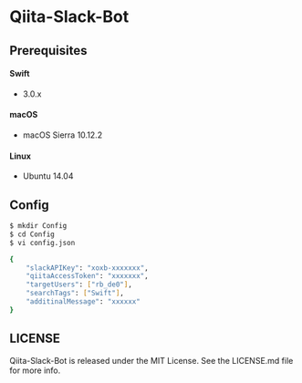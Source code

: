 # Qiita-Slack-Bot

## Prerequisites

#### Swift 
- 3.0.x

#### macOS
- macOS Sierra 10.12.2

#### Linux
- Ubuntu 14.04

## Config

```bash
$ mkdir Config
$ cd Config
$ vi config.json

{
    "slackAPIKey": "xoxb-xxxxxxx",
    "qiitaAccessToken": "xxxxxxx",
    "targetUsers": ["rb_de0"],
    "searchTags": ["Swift"],
    "additinalMessage": "xxxxxx"
}
```

## LICENSE
Qiita-Slack-Bot is released under the MIT License. See the LICENSE.md file for more info.
